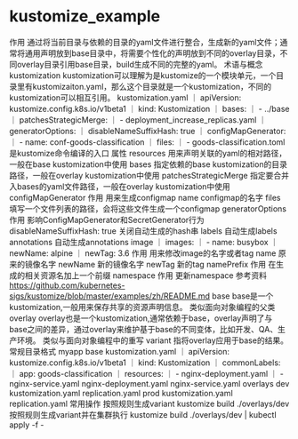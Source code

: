 # kustomize_example
作用
    通过将当前目录与依赖的目录的yaml文件进行整合，生成新的yaml文件；通常将通用声明放到base目录中，将需要个性化的声明放到不同的overlay目录，不同overlay目录引用base目录，build生成不同的完整的yaml。
术语与概念
    kustomization
        kustomization可以理解为是kustomize的一个模块单元，一个目录里有kustomizaiton.yaml，那么这个目录就是一个kustomization，不同的kustomization可以相互引用。
    kustomization.yaml
    ｜ apiVersion: kustomize.config.k8s.io/v1beta1
    ｜ kind: Kustomization
    ｜ bases:
    ｜   - ../base
    ｜ patchesStrategicMerge:
    ｜   - deployment_increase_replicas.yaml
    ｜ generatorOptions:
    ｜ disableNameSuffixHash: true
    ｜ configMapGenerator:
    ｜   - name: conf-goods-classification
    ｜ files:
    ｜       - goods-classification.toml
        是kustomize命令编译的入口
        属性
            resources
                用来声明关联的yaml的相对路径，一般在base kustomization中使用
            bases
                指定依赖的base kustomization的目录路径，一般在overlay kustomization中使用
            patchesStrategicMerge
                指定要合并入bases的yaml文件路径，一般在overlay kustomization中使用
            configMapGenerator
                作用
                    用来生成configmap
                name
                    configmap的名字
                files
                    填写一个文件列表的路径，会将这些文件生成一个configmap
            generatorOptions
                作用
                    影响ConfigMapGenerator和SecretGenerator行为
                disableNameSuffixHash: true
                    关闭自动生成的hash串
                labels
                    自动生成labels
                annotations
                    自动生成annotations
            image
            ｜ images:
            ｜ - name: busybox
            ｜   newName: alpine
            ｜   newTag: 3.6
                作用
                    用来修改image的名字或者tag
                name
                    原来的镜像名字
                newName
                    新的镜像名字
                newTag
                    新的tag
            namePrefix
                作用
                    在生成的相关资源名加上一个前缀
            namespace
                作用
                    更新namespace
        参考资料
            https://github.com/kubernetes-sigs/kustomize/blob/master/examples/zh/README.md
    base
        base是一个kustomization,一般用来保存共享的资源声明信息。
            类似面向对象编程的父类
    overlay
        overlay也是一个kustomization,通常依赖于base，overlay声明了与base之间的差异，通过overlay来维护基于base的不同变体，比如开发、QA、生产环境。
            类似与面向对象编程中的重写
    variant
        指将overlay应用于base的结果。
常规目录格式
    myapp
        base
            kustomization.yaml
            ｜ apiVersion: kustomize.config.k8s.io/v1beta1
            ｜ kind: Kustomization
            ｜ commonLabels:
            ｜ app: goods-classification
            ｜ resources:
            ｜   - nginx-deployment.yaml
            ｜   - nginx-service.yaml
            nginx-deployment.yaml
            nginx-service.yaml
        overlays
            dev
                kustomization.yaml
                replication.yaml
            prod
                kustomization.yaml
                replication.yaml
常用操作
    按照规则生成variant
        kustomize build  ./overlays/dev
    按照规则生成variant并在集群执行
        kustomize build ./overlays/dev   |  kubectl apply -f - 
